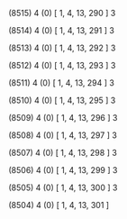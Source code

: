 (8515) 4 (0) [ 1, 4, 13, 290 ] 3 


(8514) 4 (0) [ 1, 4, 13, 291 ] 3 


(8513) 4 (0) [ 1, 4, 13, 292 ] 3 


(8512) 4 (0) [ 1, 4, 13, 293 ] 3 


(8511) 4 (0) [ 1, 4, 13, 294 ] 3 


(8510) 4 (0) [ 1, 4, 13, 295 ] 3 


(8509) 4 (0) [ 1, 4, 13, 296 ] 3 


(8508) 4 (0) [ 1, 4, 13, 297 ] 3 


(8507) 4 (0) [ 1, 4, 13, 298 ] 3 


(8506) 4 (0) [ 1, 4, 13, 299 ] 3 


(8505) 4 (0) [ 1, 4, 13, 300 ] 3 


(8504) 4 (0) [ 1, 4, 13, 301 ]  

